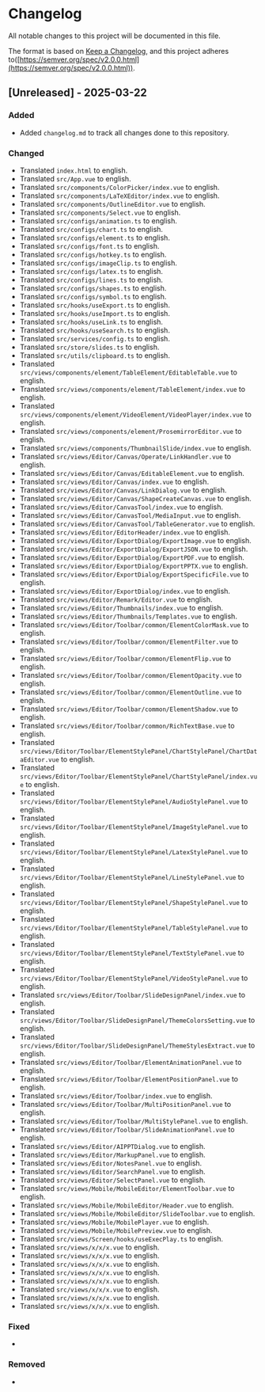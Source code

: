 # Changelog

All notable changes to this project will be documented in this file.

The format is based on [Keep a Changelog](https://keepachangelog.com/en/1.0.0/),
and this project adheres to([https://semver.org/spec/v2.0.0.html](https://semver.org/spec/v2.0.0.html)).

## [Unreleased] - 2025-03-22

### Added
- Added `changelog.md` to track all changes done to this repository.

### Changed
- Translated `index.html` to english.
- Translated `src/App.vue` to english.
- Translated `src/components/ColorPicker/index.vue` to english.
- Translated `src/components/LaTeXEditor/index.vue` to english.
- Translated `src/components/OutlineEditor.vue` to english.
- Translated `src/components/Select.vue` to english.
- Translated `src/configs/animation.ts` to english.
- Translated `src/configs/chart.ts` to english.
- Translated `src/configs/element.ts` to english.
- Translated `src/configs/font.ts` to english.
- Translated `src/configs/hotkey.ts` to english.
- Translated `src/configs/imageClip.ts` to english.
- Translated `src/configs/latex.ts` to english.
- Translated `src/configs/lines.ts` to english.
- Translated `src/configs/shapes.ts` to english.
- Translated `src/configs/symbol.ts` to english.
- Translated `src/hooks/useExport.ts` to english.
- Translated `src/hooks/useImport.ts` to english.
- Translated `src/hooks/useLink.ts` to english.
- Translated `src/hooks/useSearch.ts` to english.
- Translated `src/services/config.ts` to english.
- Translated `src/store/slides.ts` to english.
- Translated `src/utils/clipboard.ts` to english.
- Translated `src/views/components/element/TableElement/EditableTable.vue` to english.
- Translated `src/views/components/element/TableElement/index.vue` to english.
- Translated `src/views/components/element/VideoElement/VideoPlayer/index.vue` to english.
- Translated `src/views/components/element/ProsemirrorEditor.vue` to english.
- Translated `src/views/components/ThumbnailSlide/index.vue` to english.
- Translated `src/views/Editor/Canvas/Operate/LinkHandler.vue` to english.
- Translated `src/views/Editor/Canvas/EditableElement.vue` to english.
- Translated `src/views/Editor/Canvas/index.vue` to english.
- Translated `src/views/Editor/Canvas/LinkDialog.vue` to english.
- Translated `src/views/Editor/Canvas/ShapeCreateCanvas.vue` to english.
- Translated `src/views/Editor/CanvasTool/index.vue` to english.
- Translated `src/views/Editor/CanvasTool/MediaInput.vue` to english.
- Translated `src/views/Editor/CanvasTool/TableGenerator.vue` to english.
- Translated `src/views/Editor/EditorHeader/index.vue` to english.
- Translated `src/views/Editor/ExportDialog/ExportImage.vue` to english.
- Translated `src/views/Editor/ExportDialog/ExportJSON.vue` to english.
- Translated `src/views/Editor/ExportDialog/ExportPDF.vue` to english.
- Translated `src/views/Editor/ExportDialog/ExportPPTX.vue` to english.
- Translated `src/views/Editor/ExportDialog/ExportSpecificFile.vue` to english.
- Translated `src/views/Editor/ExportDialog/index.vue` to english.
- Translated `src/views/Editor/Remark/Editor.vue` to english.
- Translated `src/views/Editor/Thumbnails/index.vue` to english.
- Translated `src/views/Editor/Thumbnails/Templates.vue` to english.
- Translated `src/views/Editor/Toolbar/common/ElementColorMask.vue` to english.
- Translated `src/views/Editor/Toolbar/common/ElementFilter.vue` to english.
- Translated `src/views/Editor/Toolbar/common/ElementFlip.vue` to english.
- Translated `src/views/Editor/Toolbar/common/ElementOpacity.vue` to english.
- Translated `src/views/Editor/Toolbar/common/ElementOutline.vue` to english.
- Translated `src/views/Editor/Toolbar/common/ElementShadow.vue` to english.
- Translated `src/views/Editor/Toolbar/common/RichTextBase.vue` to english.
- Translated `src/views/Editor/Toolbar/ElementStylePanel/ChartStylePanel/ChartDataEditor.vue` to english.
- Translated `src/views/Editor/Toolbar/ElementStylePanel/ChartStylePanel/index.vue` to english.
- Translated `src/views/Editor/Toolbar/ElementStylePanel/AudioStylePanel.vue` to english.
- Translated `src/views/Editor/Toolbar/ElementStylePanel/ImageStylePanel.vue` to english.
- Translated `src/views/Editor/Toolbar/ElementStylePanel/LatexStylePanel.vue` to english.
- Translated `src/views/Editor/Toolbar/ElementStylePanel/LineStylePanel.vue` to english.
- Translated `src/views/Editor/Toolbar/ElementStylePanel/ShapeStylePanel.vue` to english.
- Translated `src/views/Editor/Toolbar/ElementStylePanel/TableStylePanel.vue` to english.
- Translated `src/views/Editor/Toolbar/ElementStylePanel/TextStylePanel.vue` to english.
- Translated `src/views/Editor/Toolbar/ElementStylePanel/VideoStylePanel.vue` to english.
- Translated `src/views/Editor/Toolbar/SlideDesignPanel/index.vue` to english.
- Translated `src/views/Editor/Toolbar/SlideDesignPanel/ThemeColorsSetting.vue` to english.
- Translated `src/views/Editor/Toolbar/SlideDesignPanel/ThemeStylesExtract.vue` to english.
- Translated `src/views/Editor/Toolbar/ElementAnimationPanel.vue` to english.
- Translated `src/views/Editor/Toolbar/ElementPositionPanel.vue` to english.
- Translated `src/views/Editor/Toolbar/index.vue` to english.
- Translated `src/views/Editor/Toolbar/MultiPositionPanel.vue` to english.
- Translated `src/views/Editor/Toolbar/MultiStylePanel.vue` to english.
- Translated `src/views/Editor/Toolbar/SlideAnimationPanel.vue` to english.
- Translated `src/views/Editor/AIPPTDialog.vue` to english.
- Translated `src/views/Editor/MarkupPanel.vue` to english.
- Translated `src/views/Editor/NotesPanel.vue` to english.
- Translated `src/views/Editor/SearchPanel.vue` to english.
- Translated `src/views/Editor/SelectPanel.vue` to english.
- Translated `src/views/Mobile/MobileEditor/ElementToolbar.vue` to english.
- Translated `src/views/Mobile/MobileEditor/Header.vue` to english.
- Translated `src/views/Mobile/MobileEditor/SlideToolbar.vue` to english.
- Translated `src/views/Mobile/MobilePlayer.vue` to english.
- Translated `src/views/Mobile/MobilePreview.vue` to english.
- Translated `src/views/Screen/hooks/useExecPlay.ts` to english.
- Translated `src/views/x/x/x.vue` to english.
- Translated `src/views/x/x/x.vue` to english.
- Translated `src/views/x/x/x.vue` to english.
- Translated `src/views/x/x/x.vue` to english.
- Translated `src/views/x/x/x.vue` to english.
- Translated `src/views/x/x/x.vue` to english.
- Translated `src/views/x/x/x.vue` to english.
- Translated `src/views/x/x/x.vue` to english.



### Fixed
- 

### Removed
- 


